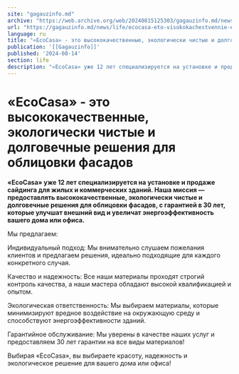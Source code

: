 ```yaml
---
site: "gagauzinfo.md"
archive: "https://web.archive.org/web/20240815125303/gagauzinfo.md/news/life/ecocasa-eto-visokokachestvennie-ekologicheski-chistie-i-dolgovechnie-resheniya-dlya-oblitsovki-fasadov"
url: "https://gagauzinfo.md/news/life/ecocasa-eto-visokokachestvennie-ekologicheski-chistie-i-dolgovechnie-resheniya-dlya-oblitsovki-fasadov"
language: ru
title: "«EcoCasa» - это высококачественные, экологически чистые и долговечные решения для облицовки фасадов"
publication: '[[Gagauzinfo]]'
published: '2024-08-14'
section: life
description: "«EcoCasa» уже 12 лет специализируется на установке и продаже сайдинга для жилых и коммерческих зданий. Наша миссия — предоставлять высококачественные, экологически чистые и долговечные решения для облицовки фасадов, с гарантией в 30 лет, которые улучшат внешний вид и увеличат энергоэффективность вашего дома или офиса."
---
```


# «EcoCasa» - это высококачественные, экологически чистые и долговечные решения для облицовки фасадов

**«EcoCasa» уже 12 лет специализируется на установке и продаже сайдинга для жилых и коммерческих зданий. Наша миссия — предоставлять высококачественные, экологически чистые и долговечные решения для облицовки фасадов, с гарантией в 30 лет, которые улучшат внешний вид и увеличат энергоэффективность вашего дома или офиса.**

Мы предлагаем:

Индивидуальный подход: Мы внимательно слушаем пожелания клиентов и предлагаем решения, идеально подходящие для каждого конкретного случая.

Качество и надежность: Все наши материалы проходят строгий контроль качества, а наши мастера обладают высокой квалификацией и опытом.

Экологическая ответственность: Мы выбираем материалы, которые минимизируют вредное воздействие на окружающую среду и способствуют энергоэффективности зданий.

Гарантийное обслуживание: Мы уверены в качестве наших услуг и предоставляем 30 лет гарантии на все виды материалов!

Выбирая «EcoCasa», вы выбираете красоту, надежность и экологическое решение для вашего дома или офиса!